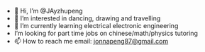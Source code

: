 - 👋 Hi, I’m @JAyzhupeng
- 👀 I’m interested in dancing, drawing and travelling
- 🌱 I’m currently learning electrical electronic engineering 
-    I’m looking for part time jobs on chinese/math/physics tutoring
- 📫 How to reach me email: jonnapeng87@gmail.com

<!---
JAyzhupeng/JAyzhupeng is a ✨ special ✨ repository because its `README.md` (this file) appears on your GitHub profile.
You can click the Preview link to take a look at your changes.
--->
